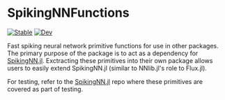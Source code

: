 # SpikingNNFunctions

[![Stable](https://img.shields.io/badge/docs-stable-blue.svg)](https://darsnack.github.io/SpikingNNFunctions.jl/stable)
[![Dev](https://img.shields.io/badge/docs-dev-blue.svg)](https://darsnack.github.io/SpikingNNFunctions.jl/dev)

Fast spiking neural network primitive functions for use in other packages. The primary purpose of the package is to act as a dependency for [SpikingNN.jl](https://github.com/darsnack/SpikingNN.jl). Exctracting these primitives into their own package allows users to easily extend SpikingNN.jl (similar to NNlib.jl's role to Flux.jl).

For testing, refer to the [SpikingNN.jl](https://github.com/darsnack/SpikingNN.jl) repo where these primitives are covered as part of testing.